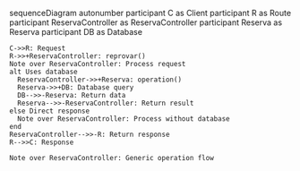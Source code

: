 sequenceDiagram
    autonumber
    participant C as Client
    participant R as Route
    participant ReservaController as ReservaController
    participant Reserva as Reserva
    participant DB as Database
    
    C->>R: Request
    R->>+ReservaController: reprovar()
    Note over ReservaController: Process request
    alt Uses database
      ReservaController->>+Reserva: operation()
      Reserva->>+DB: Database query
      DB-->>-Reserva: Return data
      Reserva-->>-ReservaController: Return result
    else Direct response
      Note over ReservaController: Process without database
    end
    ReservaController-->>-R: Return response
    R-->>C: Response
    
    Note over ReservaController: Generic operation flow
  